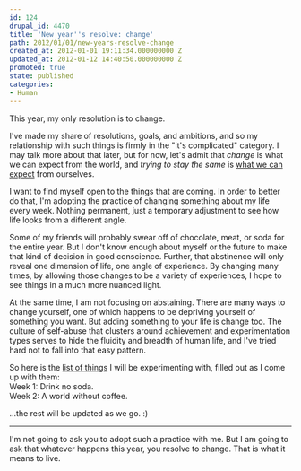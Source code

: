 ```yaml
---
id: 124
drupal_id: 4470
title: 'New year''s resolve: change'
path: 2012/01/01/new-years-resolve-change
created_at: 2012-01-01 19:11:34.000000000 Z
updated_at: 2012-01-12 14:40:50.000000000 Z
promoted: true
state: published
categories:
- Human
---
```

This year, my only resolution is to change. 

I've made my share of resolutions, goals, and ambitions, and so my relationship with such things is firmly in the "it's complicated" category. I may talk more about that later, but for now, let's admit that *change* is what we can expect from the world, and *trying to stay the same* is [what we can expect](http://peterrollins.net/?p=3465) from ourselves. 

I want to find myself open to the things that are coming. In order to better do that, I'm adopting the practice of changing something about my life every week. Nothing permanent, just a temporary adjustment to see how life looks from a different angle. 

Some of my friends will probably swear off of chocolate, meat, or soda for the entire year. But I don't know enough about myself or the future to make that kind of decision in good conscience. Further, that abstinence will only reveal one dimension of life, one angle of experience. By changing many times, by allowing those changes to be a variety of experiences, I hope to see things in a much more nuanced light. 

At the same time, I am not focusing on abstaining. There are many ways to change yourself, one of which happens to be depriving yourself of something you want. But adding something to your life is change too. The culture of self-abuse that clusters around achievement and experimentation types serves to hide the fluidity and breadth of human life, and I've tried hard not to fall into that easy pattern.  

So here is the [list of things](http://micahredding.com/blog/2012/01/01/2012-week-week-changes) I will be experimenting with, filled out as I come up with them:   
Week 1: Drink no soda.  
Week 2: A world without coffee.  

...the rest will be updated as we go. :)  

---

I'm not going to ask you to adopt such a practice with me. But I am going to ask that whatever happens this year, you resolve to change. That is what it means to live. 
